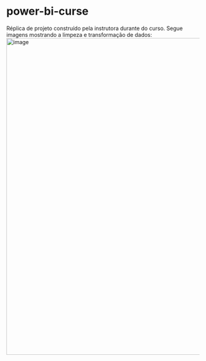 # power-bi-curse
Réplica de projeto construído pela instrutora durante do curso.
Segue imagens mostrando a limpeza e transformação de dados:
<img width="827" alt="image" src="https://github.com/ariraquel/power-bi-curse/assets/100047086/a330db81-09c4-4200-8210-40b79c829e80">
